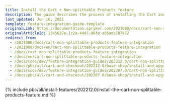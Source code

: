 ```yaml
---
title: Install the Cart + Non-splittable Products feature
description: The guide describes the process of installing the Cart and Non-splittable Products features into your project
last_updated: Jun 16, 2021
template: feature-integration-guide-template
originalLink: https://documentation.spryker.com/2021080/docs/cart-non-splittable-products-feature-integration
originalArticleId: 13a5637e-1c2a-44d7-96fe-a05aeb187872
redirect_from:
  - /2021080/docs/cart-non-splittable-products-feature-integration
  - /2021080/docs/en/cart-non-splittable-products-feature-integration
  - /docs/cart-non-splittable-products-feature-integration
  - /docs/en/cart-non-splittable-products-feature-integration
  - /docs/scos/dev/feature-integration-guides/202212.0/cart-non-splittable-products-feature-integration.html
  - /docs/pbc/all/cart-and-checkout/202212.0/base-shop/install-and-upgrade/install-features/install-the-cart-non-splittable-products-feature.html
  - /docs/scos/dev/feature-integration-guides/202307.0/cart-non-splittable-products-feature-integration.html
  - /docs/pbc/all/cart-and-checkout/202307.0/base-shop/install-and-upgrade/install-features/install-the-cart-non-splittable-products-feature.html
---
```

{% include pbc/all/install-features/202212.0/install-the-cart-non-splittable-products-feature.md %} <!-- To edit, see /_includes/pbc/all/install-features/202212.0/install-the-cart-non-splittable-products-feature.md -->

